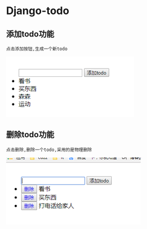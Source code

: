 # Django-todo

## 添加todo功能
    点击添加按钮,生成一个新todo
![a](https://github.com/cuzz1/Django-todo/raw/master/images/1.png)
## 删除todo功能
    点击删除,删除一个todo,采用的是物理删除
![a](https://github.com/cuzz1/Django-todo/raw/master/images/2.png)